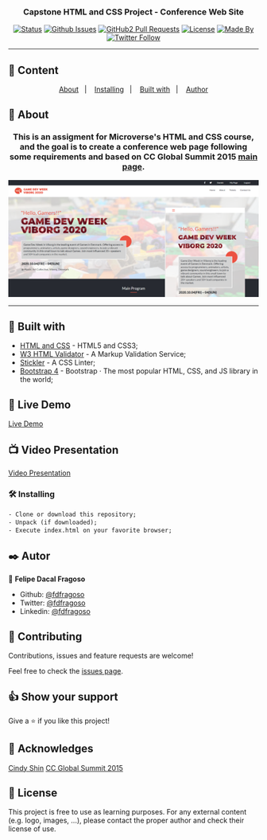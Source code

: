 <h3 align="center">Capstone HTML and CSS Project - Conference Web Site</h3>

<div align="center">

[![Status](https://img.shields.io/badge/status-active-success.svg)]()
[![Github Issues](https://img.shields.io/badge/GitHub-Issues-orange)](https://github.com/fdfragoso/capstone-conference-page/issues)
[![GitHub2 Pull Requests](https://img.shields.io/badge/GitHub-Pull%20Requests-blue)](https://github.com/fdfragoso/capstone-conference-page/pulls)
[![License](https://img.shields.io/badge/license-MIT-blue.svg)](/LICENSE)
[![Made By](https://img.shields.io/badge/Made%20By-Felipe%20Fragoso-brightgreen)](https://github.com/fdfragoso)
[![Twitter Follow](https://img.shields.io/twitter/follow/fdfragoso?label=Follow%20Felipe%20on%20Twitter&style=social)](https://twitter.com/fdfragoso)

</div>

---

## 📝 Content
<p align="center">
<a href="#about">About</a>&nbsp;&nbsp;&nbsp;|&nbsp;&nbsp;&nbsp;
<a href="#installing">Installing</a>&nbsp;&nbsp;&nbsp;|&nbsp;&nbsp;&nbsp;
<a href="#built_using">Built with</a>&nbsp;&nbsp;&nbsp;|&nbsp;&nbsp;&nbsp;
<a href="#authors">Author</a>
</p>


## 🧐 About <a name = "about"></a>
<h3 align="center"> This is an assigment for Microverse's HTML and CSS course, and the goal is to create a conference web page following some requirements and based on CC Global Summit 2015 <a href="https://www.behance.net/gallery/29845175/CC-Global-Summit-2015">main page</a>.</h3>

<p align="center">
  <img src="img/print.png" alt="project">
</p>

---

## 🔧 Built with<a name = "built_using"></a>

- [HTML and CSS](https://www.w3schools.com/) - HTML5 and CSS3;
- [W3 HTML Validator](https://validator.w3.org/) - A Markup Validation Service;
- [Stickler](https://stickler-ci.com) - A CSS Linter;
- [Bootstrap 4](https://getbootstrap.com/) - Bootstrap · The most popular HTML, CSS, and JS library in the world;

## 🔴 Live Demo

[Live Demo](https://rawcdn.githack.com/fdfragoso/capstone-conference-page/d04c5292487ab8df5e104f0f42921b203183a3a6/index.html)

## 📺 Video Presentation <a name = "presentation"></a>

[Video Presentation](https://www.loom.com/share/fcaa8f05743a4011995330517bf8e049)

### 🛠 Installing <a name = "installing"></a>

```
- Clone or download this repository;
- Unpack (if downloaded);
- Execute index.html on your favorite browser;

```
## ✒️  Autor <a name = "author"></a>

👤 **Felipe Dacal Fragoso**

- Github: [@fdfragoso](https://github.com/fdfragoso)
- Twitter: [@fdfragoso](https://twitter.com/fdfragoso)
- Linkedin: [@fdfragoso](https://www.linkedin.com/in/fdfragoso/)

## 🤝 Contributing

Contributions, issues and feature requests are welcome!

Feel free to check the [issues page](https://github.com/fdfragoso/capstone-conference-page/issues).

## 👍 Show your support

Give a ⭐️ if you like this project!

## 📝 Acknowledges

[Cindy Shin](https://www.behance.net/adagio07)
[CC Global Summit 2015](https://www.behance.net/gallery/29845175/CC-Global-Summit-2015) 

## 📝 License

This project is free to use as learning purposes. For any external content (e.g. logo, images, ...), please contact the proper author and check their license of use.